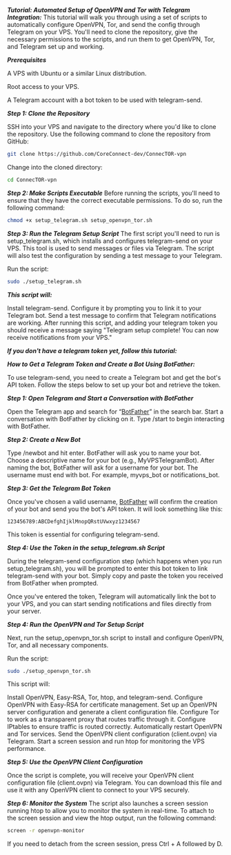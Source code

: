 
***Tutorial: Automated Setup of OpenVPN and Tor with Telegram Integration:***
This tutorial will walk you through using a set of scripts to automatically configure OpenVPN, Tor, and send the config through Telegram on your VPS. You'll need to clone the repository, give the necessary permissions to the scripts, and run them to get OpenVPN, Tor, and Telegram set up and working.

***Prerequisites***

A VPS with Ubuntu or a similar Linux distribution.

Root access to your VPS.

A Telegram account with a bot token to be used with telegram-send.

***Step 1: Clone the Repository***

SSH into your VPS and navigate to the directory where you'd like to clone the repository.
Use the following command to clone the repository from GitHub:
```bash
git clone https://github.com/CoreConnect-dev/ConnecTOR-vpn
```

Change into the cloned directory:
```bash
cd ConnecTOR-vpn
```
***Step 2: Make Scripts Executable***
Before running the scripts, you'll need to ensure that they have the correct executable permissions. To do so, run the following command:

```bash
chmod +x setup_telegram.sh setup_openvpn_tor.sh
```

***Step 3: Run the Telegram Setup Script***
The first script you'll need to run is setup_telegram.sh, which installs and configures telegram-send on your VPS. This tool is used to send messages or files via Telegram. The script will also test the configuration by sending a test message to your Telegram.

Run the script:

```bash
sudo ./setup_telegram.sh
```

***This script will:***

Install telegram-send.
Configure it by prompting you to link it to your Telegram bot.
Send a test message to confirm that Telegram notifications are working.
After running this script, and adding your telegram token you should receive a message saying "Telegram setup complete! You can now receive notifications from your VPS."

***If you don't have a telegram token yet, follow this tutorial:***

***How to Get a Telegram Token and Create a Bot Using BotFather:***

To use telegram-send, you need to create a Telegram bot and get the bot's API token. Follow the steps below to set up your bot and retrieve the token.

***Step 1: Open Telegram and Start a Conversation with BotFather***

Open the Telegram app and search for “[BotFather](https://t.me/BotFather)” in the search bar.
Start a conversation with BotFather by clicking on it.
Type /start to begin interacting with BotFather.

***Step 2: Create a New Bot***

Type /newbot and hit enter.
BotFather will ask you to name your bot. Choose a descriptive name for your bot (e.g., MyVPSTelegramBot).
After naming the bot, BotFather will ask for a username for your bot. The username must end with bot. For example, myvps_bot or notifications_bot.

***Step 3: Get the Telegram Bot Token***

Once you've chosen a valid username, [BotFather](https://t.me/BotFather) will confirm the creation of your bot and send you the bot's API token. It will look something like this:

```123456789:ABCDefghIjklMnopQRstUVwxyz1234567```

This token is essential for configuring telegram-send.

***Step 4: Use the Token in the setup_telegram.sh Script***

During the telegram-send configuration step (which happens when you run setup_telegram.sh), you will be prompted to enter this bot token to link telegram-send with your bot. Simply copy and paste the token you received from BotFather when prompted.

Once you've entered the token, Telegram will automatically link the bot to your VPS, and you can start sending notifications and files directly from your server.

***Step 4: Run the OpenVPN and Tor Setup Script***

Next, run the setup_openvpn_tor.sh script to install and configure OpenVPN, Tor, and all necessary components.

Run the script:

```bash
sudo ./setup_openvpn_tor.sh
```

This script will:

Install OpenVPN, Easy-RSA, Tor, htop, and telegram-send.
Configure OpenVPN with Easy-RSA for certificate management.
Set up an OpenVPN server configuration and generate a client configuration file.
Configure Tor to work as a transparent proxy that routes traffic through it.
Configure IPtables to ensure traffic is routed correctly.
Automatically restart OpenVPN and Tor services.
Send the OpenVPN client configuration (client.ovpn) via Telegram.
Start a screen session and run htop for monitoring the VPS performance.

***Step 5: Use the OpenVPN Client Configuration***

Once the script is complete, you will receive your OpenVPN client configuration file (client.ovpn) via Telegram. You can download this file and use it with any OpenVPN client to connect to your VPS securely.

***Step 6: Monitor the System***
The script also launches a screen session running htop to allow you to monitor the system in real-time. To attach to the screen session and view the htop output, run the following command:

```bash
screen -r openvpn-monitor
```
If you need to detach from the screen session, press Ctrl + A followed by D.
